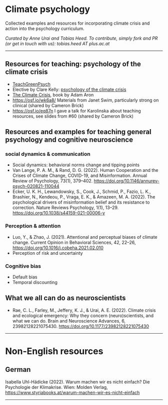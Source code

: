 # Climate psychology
Collected examples and resources for incorporating climate crisis and action into the psychology curriculum.

_Curated by Anne Urai and Tobias Heed. 
To contribute, simply fork and PR (or get in touch with us):
tobias.heed AT plus.ac.at_

---

## Resources for teaching: psychology of the climate crisis
- [TeachGreenPsych](https://www.teachgreenpsych.com/)
- Elective by Clare Kelly: [psychology of the climate crisis](https://www.tcd.ie/trinity-electives/electives/psychology-climate-crisis/)
- [The Climate Crisis](https://www.cambridge.org/cr/academic/subjects/earth-and-environmental-science/climatology-and-climate-change/climate-crisis-science-impacts-policy-psychology-justice-social-movements?format=PB), book by Adam Aron
- https://osf.io/wk6a8/ Materials from Janet Swim, particularly strong on clinical (shared by Cameron Brick)
- https://osf.io/eq87n I gave a talk for Karolinska about teaching resources, see slides from #60 (shared by Cameron Brick)

## Resources and examples for teaching general psychology and cognitive neuroscience
### social dynamics & communication
- Social dynamics: behavioral norms change and tipping points
- Van Lange, P. A. M., & Rand, D. G. (2022). Human Cooperation and the Crises of Climate Change, COVID-19, and Misinformation. Annual Review of Psychology, 73(1), 379–402. https://doi.org/10.1146/annurev-psych-020821-110044
- Ecker, U. K. H., Lewandowsky, S., Cook, J., Schmid, P., Fazio, L. K., Brashier, N., Kendeou, P., Vraga, E. K., & Amazeen, M. A. (2022). The psychological drivers of misinformation belief and its resistance to correction. Nature Reviews Psychology, 1(1), 13–29. https://doi.org/10.1038/s44159-021-00006-y

### Perception & attention 
- Luo, Y., & Zhao, J. (2021). Attentional and perceptual biases of climate change. Current Opinion in Behavioral Sciences, 42, 22–26, https://doi.org/10.1016/j.cobeha.2021.02.010
- Perception of risk and uncertainty

### Cognitive bias
- Default bias
- Temporal discounting


## What we all can do as neuroscientists
- Rae, C. L., Farley, M., Jeffery, K. J., & Urai, A. E. (2022). Climate crisis and ecological emergency: Why they concern (neuro)scientists, and what we can do. Brain and Neuroscience Advances, 6, 23982128221075430. https://doi.org/10.1177/23982128221075430

---

# Non-English resources

## German

Isabella Uhl-Hädicke (2022). Warum machen wir es nicht einfach? Die Psychologie der Klimakrise. Wien: Molden Verlag, 
https://www.styriabooks.at/warum-machen-wir-es-nicht-einfach

---
